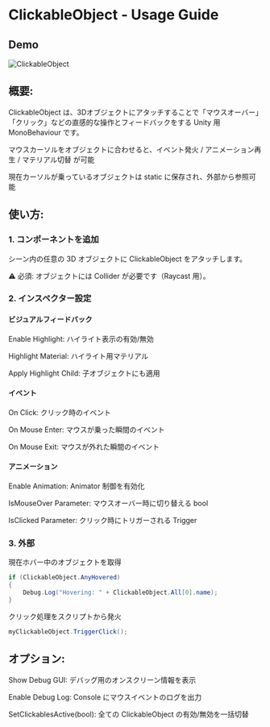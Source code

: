 # ClickableObject - Usage Guide

## Demo
![ClickableObject](demo.gif)

## 概要: 

ClickableObject は、3Dオブジェクトにアタッチすることで「マウスオーバー」「クリック」などの直感的な操作とフィードバックをする Unity 用 MonoBehaviour です。

マウスカーソルをオブジェクトに合わせると、イベント発火 / アニメーション再生 / マテリアル切替 が可能

現在カーソルが乗っているオブジェクトは static に保存され、外部から参照可能

## 使い方: 

### 1. コンポーネントを追加
シーン内の任意の 3D オブジェクトに ClickableObject をアタッチします。

⚠ 必須: オブジェクトには Collider が必要です（Raycast 用）。

### 2. インスペクター設定

#### ビジュアルフィードバック

Enable Highlight: ハイライト表示の有効/無効

Highlight Material: ハイライト用マテリアル

Apply Highlight Child: 子オブジェクトにも適用

#### イベント
On Click: クリック時のイベント

On Mouse Enter: マウスが乗った瞬間のイベント

On Mouse Exit: マウスが外れた瞬間のイベント

#### アニメーション

Enable Animation: Animator 制御を有効化

IsMouseOver Parameter: マウスオーバー時に切り替える bool

IsClicked Parameter: クリック時にトリガーされる Trigger

### 3. 外部

現在ホバー中のオブジェクトを取得
```csharp
if (ClickableObject.AnyHovered)
{
    Debug.Log("Hovering: " + ClickableObject.All[0].name);
}
```

クリック処理をスクリプトから発火
```csharp
myClickableObject.TriggerClick();
```
## オプション: 

Show Debug GUI: デバッグ用のオンスクリーン情報を表示

Enable Debug Log: Console にマウスイベントのログを出力

SetClickablesActive(bool): 全ての ClickableObject の有効/無効を一括切替
